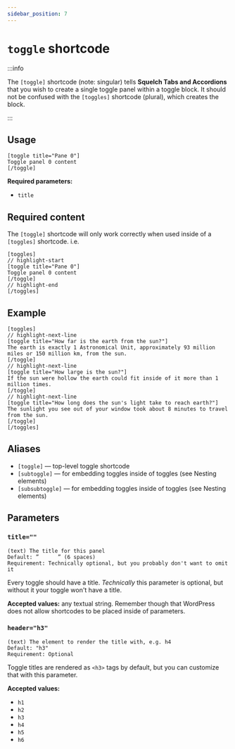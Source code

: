 ```yaml
---
sidebar_position: 7
---
```


# `toggle` shortcode

:::info

The `[toggle]` shortcode (note: singular) tells **Squelch Tabs and Accordions** that you wish to create a single toggle panel within a toggle block. It should not be confused with the `[toggles]` shortcode (plural), which creates the block.

:::

## Usage


```
[toggle title="Pane 0"]
Toggle panel 0 content
[/toggle]
```

**Required parameters:**

* `title`

## Required content

The `[toggle]` shortcode will only work correctly when used inside of a `[toggles]` shortcode. i.e.

```text
[toggles]
// highlight-start
[toggle title="Pane 0"]
Toggle panel 0 content
[/toggle]
// highlight-end
[/toggles]
```

## Example

```text
[toggles]
// highlight-next-line
[toggle title="How far is the earth from the sun?"]
The earth is exactly 1 Astronomical Unit, approximately 93 million miles or 150 million km, from the sun.
[/toggle]
// highlight-next-line
[toggle title="How large is the sun?"]
If the sun were hollow the earth could fit inside of it more than 1 million times.
[/toggle]
// highlight-next-line
[toggle title="How long does the sun's light take to reach earth?"]
The sunlight you see out of your window took about 8 minutes to travel from the sun.
[/toggle]
[/toggles]
```

## Aliases

* `[toggle]` — top-level toggle shortcode
* `[subtoggle]` — for embedding toggles inside of toggles (see Nesting elements)
* `[subsubtoggle]` — for embedding toggles inside of toggles (see Nesting elements)

## Parameters

### `title=""`

```
(text) The title for this panel
Default: ”      ” (6 spaces)
Requirement: Technically optional, but you probably don't want to omit it
```

Every toggle should have a title. *Technically* this parameter is optional, but without it your toggle won't have a title.

**Accepted values:** any textual string. Remember though that WordPress does not allow shortcodes to be placed inside of parameters.

### `header="h3"`

```
(text) The element to render the title with, e.g. h4
Default: "h3"
Requirement: Optional
```

Toggle titles are rendered as `<h3>` tags by default, but you can customize that with this parameter.

**Accepted values:**

* `h1`
* `h2`
* `h3`
* `h4`
* `h5`
* `h6`

